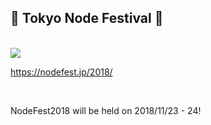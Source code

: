 <!-- background: node -->

## 🗼 Tokyo Node Festival 🗼

<br />

<img src="https://nodefest.jp/2017/img/logo-tnf-invert.svg" class="nodefest" />

https://nodefest.jp/2018/

<br />

NodeFest2018 will be held on 2018/11/23 - 24!

